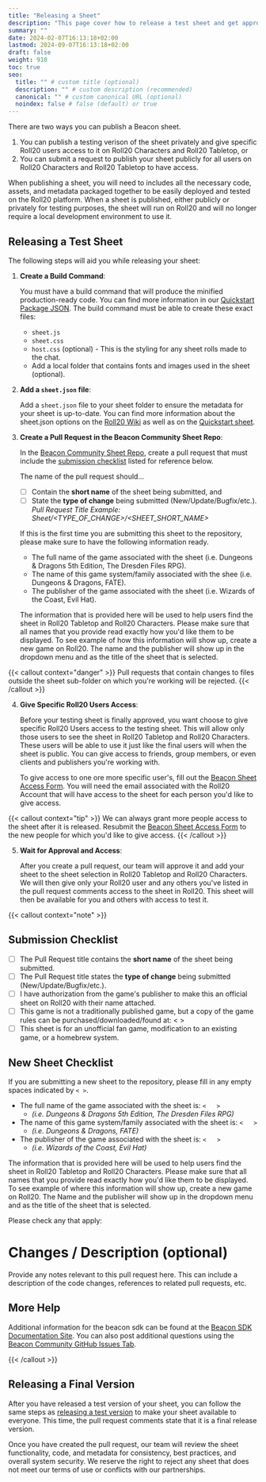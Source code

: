 ```yaml
---
title: "Releasing a Sheet"
description: "This page cover how to release a test sheet and get approved to push it live for everyone on Roll20."
summary: ""
date: 2024-02-07T16:13:18+02:00
lastmod: 2024-09-07T16:13:18+02:00
draft: false
weight: 910
toc: true
seo:
  title: "" # custom title (optional)
  description: "" # custom description (recommended)
  canonical: "" # custom canonical URL (optional)
  noindex: false # false (default) or true
---
```

There are two ways you can publish a Beacon sheet. 
1. You can publish a testing verison of the sheet privately and give specific Roll20 users access to it on Roll20 Characters and Roll20 Tabletop, or
2. You can submit a request to publish your sheet publicly for all users on Roll20 Characters and Roll20 Tabletop to have access.

When publishing a sheet, you will need to includes all the necessary code, assets, and metadata packaged together to be easily deployed and tested on the Roll20 platform. When a sheet is published, either publicly or privately for testing purposes, the sheet will run on Roll20 and will no longer require a local development environment to use it.

## Releasing a Test Sheet

The following steps will aid you while releasing your sheet:

1. **Create a Build Command**:

    You must have a build command that will produce the minified production-ready code. You can find more information in our [Quickstart Package JSON](https://wiki.roll20.net/Sheet.json). The build command must be able to create these exact files:

    - `sheet.js`
    - `sheet.css`
    - `host.css` (optional) - This is the styling for any sheet rolls made to the chat.
    - Add a local folder that contains fonts and images used in the sheet (optional).

2. **Add a `sheet.json` file**:

    Add a `sheet.json` file to your sheet folder to ensure the metadata for your sheet is up-to-date. You can find more information about the sheet.json options on the [Roll20 Wiki](https://github.com/Roll20/roll20-beacon-sheets/blob/main/sheets/quickstart-example-sheet/package.json) as well as on the [Quickstart sheet](https://github.com/Roll20/roll20-beacon-sheets/blob/main/sheets/quickstart-example-sheet/sheet.json). 

3. **Create a Pull Request in the Beacon Community Sheet Repo**:

    In the [Beacon Community Sheet Repo](https://github.com/Roll20/roll20-beacon-sheets/tree/main), create a pull request that must include the [submission checklist](https://github.com/Roll20/roll20-beacon-sheets/blob/main/.github/PULL_REQUEST_TEMPLATE.md) listed for reference below.

    The name of the pull request should... 
      - [ ] Contain the **short name** of the sheet being submitted, and
      - [ ] State the **type of change** being submitted (New/Update/Bugfix/etc.).
    _Pull Request Title Example: Sheet/<TYPE_OF_CHANGE>/<SHEET_SHORT_NAME>_

    If this is the first time you are submitting this sheet to the repository, please make sure to have the following information ready.

    - The full name of the game associated with the sheet (i.e. Dungeons & Dragons 5th Edition, The Dresden Files RPG).
    - The name of this game system/family associated with the shee (i.e. Dungeons & Dragons, FATE).
    - The publisher of the game associated with the sheet (i.e. Wizards of the Coast, Evil Hat).

    The information that is provided here will be used to help users find the sheet in Roll20 Tabletop and Roll20 Characters. Please make sure that all names that you provide read exactly how you'd like them to be displayed. To see example of how this information will show up, create a new game on Roll20. The name and the publisher will show up in the dropdown menu and as the title of the sheet that is selected.

{{< callout context="danger" >}}
  Pull requests that contain changes to files outside the sheet sub-folder on which you're working will be rejected.
{{< /callout >}}

4. **Give Specific Roll20 Users Access**:

    Before your testing sheet is finally approved, you want choose to give specific Roll20 Users access to the testing sheet. This will allow only those users to see the sheet in Roll20 Tabletop and Roll20 Characters. These users will be able to use it just like the final users will when the sheet is public. You can give access to friends, group members, or even clients and publishers you're working with.

    To give access to one ore more specific user's, fill out the [Beacon Sheet Access Form](https://docs.google.com/forms/d/e/1FAIpQLSdaVl_RSMdZ5Rv_Q1gIK2wtNIHd6CibhOZGdQWo833k-z9Jdg/viewform?usp=sf_link). You will need the email associated with the Roll20 Account that will have access to the sheet for each person you'd like to give access.

{{< callout context="tip" >}}
We can always grant more people access to the sheet after it is released. Resubmit the [Beacon Sheet Access Form](https://docs.google.com/forms/d/e/1FAIpQLSdaVl_RSMdZ5Rv_Q1gIK2wtNIHd6CibhOZGdQWo833k-z9Jdg/viewform?usp=sf_link) to the new people for which you'd like to give access.
{{< /callout >}}
    
5. **Wait for Approval and Access**:

    After you create a pull request, our team will approve it and add your sheet to the sheet selection in Roll20 Tabletop and Roll20 Characters. We will then give only your Roll20 user and any others you've listed in the pull request comments access to the sheet in Roll20. This sheet will then be available for you and others with access to test it.

{{< callout context="note" >}}
## Submission Checklist
- [ ] The Pull Request title contains the **short name** of the sheet being submitted.
- [ ] The Pull Request title states the **type of change** being submitted (New/Update/Bugfix/etc.).
- [ ] I have authorization from the game's publisher to make this an official sheet on Roll20 with their name attached.
- [ ] This game is not a traditionally published game, but a copy of the game rules can be purchased/downloaded/found at: <   >
- [ ] This sheet is for an unofficial fan game, modification to an existing game, or a homebrew system.

## New Sheet Checklist
If you are submitting a new sheet to the repository, please fill in any empty spaces indicated by `< >`.

- The full name of the game associated with the sheet is: `<   >`  
  - _(i.e. Dungeons & Dragons 5th Edition, The Dresden Files RPG)_
- The name of this game system/family associated with the sheet is: `<   >` 
  - _(i.e. Dungeons & Dragons, FATE)_
- The publisher of the game associated with the sheet is: `<   >` 
  - _(i.e. Wizards of the Coast, Evil Hat)_

The information that is provided here will be used to help users find the sheet in Roll20 Tabletop and Roll20 Characters. Please make sure that all names that you provide read exactly how you'd like them to be displayed. To see example of where this information will show up, create a new game on Roll20. The Name and the publisher will show up in the dropdown menu and as the title of the sheet that is selected.

Please check any that apply:

# Changes / Description (optional)

Provide any notes relevant to this pull request here. This can include a description of the code changes, references to related pull requests, etc.

## More Help

Additional information for the beacon sdk can be found at the
[Beacon SDK Documentation Site](https://roll20.github.io/beacon-docs/docs/gettingstarted/introduction/).
You can also post additional questions using the
[Beacon Community GitHub Issues Tab](https://github.com/Roll20/roll20-beacon-sheets/issues).

{{< /callout >}}

## Releasing a Final Version

After you have released a test version of your sheet, you can follow the same steps as [releasing a test version](#steps-to-release-a-test-sheet) to make your sheet available to everyone. This time, the pull request comments state that it is a final release version.

Once you have created the pull request, our team will review the sheet functionality, code, and metadata for consistency, best practices, and overall system security. We reserve the right to reject any sheet that does not meet our terms of use or conflicts with our partnerships.
